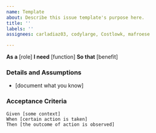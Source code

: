 ```yaml
---
name: Template
about: Describe this issue template's purpose here.
title: ''
labels: ''
assignees: carladiaz03, codylarge, Costlowk, mafroese

---
```


**As a** [role]
**I need** [function]
**So that** [benefit]
### Details and Assumptions
* [document what you know]
### Acceptance Criteria
```gherkin
Given [some context]
When [certain action is taken]
Then [the outcome of action is observed]
```
